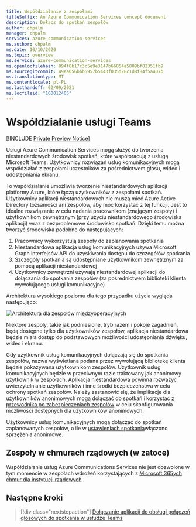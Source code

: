 ```yaml
---
title: Współdziałanie z zespołami
titleSuffix: An Azure Communication Services concept document
description: Dołącz do spotkań zespołów
author: chpalm
manager: chpalm
services: azure-communication-services
ms.author: chpalm
ms.date: 10/10/2020
ms.topic: overview
ms.service: azure-communication-services
ms.openlocfilehash: 894f8b17c3c5e9e3147b66854a5809bf82351fb9
ms.sourcegitcommit: 49ea056bbb5957b5443f035d28c1d8f84f5a407b
ms.translationtype: MT
ms.contentlocale: pl-PL
ms.lasthandoff: 02/09/2021
ms.locfileid: "100012405"
---
```

# <a name="teams-interoperability"></a>Współdziałanie usługi Teams

[!INCLUDE [Private Preview Notice](../includes/private-preview-include.md)]

Usługi Azure Communication Services mogą służyć do tworzenia niestandardowych środowisk spotkań, które współpracują z usługą Microsoft Teams. Użytkownicy rozwiązań usług komunikacyjnych mogą współdziałać z zespołami uczestników za pośrednictwem głosu, wideo i udostępniania ekranu.

To współdziałanie umożliwia tworzenie niestandardowych aplikacji platformy Azure, które łączą użytkowników z zespołami spotkań. Użytkownicy aplikacji niestandardowych nie muszą mieć Azure Active Directory tożsamości ani zespołów, aby móc korzystać z tej funkcji. Jest to idealne rozwiązanie w celu nadania pracownikom (znającym zespoły) i użytkownikom zewnętrznym (przy użyciu niestandardowego środowiska aplikacji) wraz z bezproblemowe środowisko spotkań. Dzięki temu można tworzyć środowiska podobne do następujących:

1. Pracownicy wykorzystują zespoły do zaplanowania spotkania
2. Niestandardowa aplikacja usług komunikacyjnych używa Microsoft Graph interfejsów API do uzyskiwania dostępu do szczegółów spotkania
3. Szczegóły spotkania są udostępniane użytkownikom zewnętrznym za pomocą aplikacji niestandardowej
4. Użytkownicy zewnętrzni używają niestandardowej aplikacji do dołączania do spotkania zespołów (za pośrednictwem biblioteki klienta wywołującego usługi komunikacyjne)

Architektura wysokiego poziomu dla tego przypadku użycia wygląda następująco: 

![Architektura dla zespołów międzyoperacyjnych](./media/call-flows/teams-interop.png)

Niektóre zespoły, takie jak podniesione, tryb razem i pokoje zagadnień, będą dostępne tylko dla użytkowników zespołów, aplikacja niestandardowa będzie miała dostęp do podstawowych możliwości udostępniania dźwięku, wideo i ekranu.

Gdy użytkownik usług komunikacyjnych dołączają się do spotkania zespołów, nazwa wyświetlana podana przez wywołującą bibliotekę klienta będzie pokazywana użytkownikom zespołów. Użytkownik usług komunikacyjnych będzie w przeciwnym razie traktowany jak anonimowy użytkownik w zespołach. Aplikacja niestandardowa powinna rozważyć uwierzytelnianie użytkowników i inne środki bezpieczeństwa w celu ochrony spotkań zespołów. Należy zastanowić się, że implikacje dla użytkowników anonimowych mogą dołączać do spotkań i korzystać z [przewodnika po zabezpieczeniach zespołów](/microsoftteams/teams-security-guide#addressing-threats-to-teams-meetings) w celu skonfigurowania możliwości dostępnych dla użytkowników anonimowych.

Użytkownicy usług komunikacyjnych mogą dołączać do spotkań zaplanowanych zespołów, o ile w [ustawieniach spotkania](/microsoftteams/meeting-settings-in-teams)włączono sprzężenia anonimowe.

## <a name="teams-in-government-clouds-gcc"></a>Zespoły w chmurach rządowych (w zatoce)
Współdziałanie usług Azure Communications Services nie jest dozwolone w tym momencie w zespołach wdrożeń korzystających z [Microsoft 365ych chmur dla instytucji rządowych](/MicrosoftTeams/plan-for-government-gcc) . 

## <a name="next-steps"></a>Następne kroki

> [!div class="nextstepaction"]
> [Dołączanie aplikacji do obsługi połączeń głosowych do spotkania w usłudze Teams](../quickstarts/voice-video-calling/get-started-teams-interop.md)